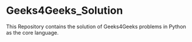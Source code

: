 # Geeks4Geeks_Solution

This Repository contains the solution of Geeks4Geeks problems in Python as the core language.
